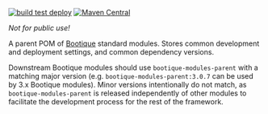 <!--
  Licensed to ObjectStyle LLC under one
  or more contributor license agreements.  See the NOTICE file
  distributed with this work for additional information
  regarding copyright ownership.  The ObjectStyle LLC licenses
  this file to you under the Apache License, Version 2.0 (the
  "License"); you may not use this file except in compliance
  with the License.  You may obtain a copy of the License at

    http://www.apache.org/licenses/LICENSE-2.0

  Unless required by applicable law or agreed to in writing,
  software distributed under the License is distributed on an
  "AS IS" BASIS, WITHOUT WARRANTIES OR CONDITIONS OF ANY
  KIND, either express or implied.  See the License for the
  specific language governing permissions and limitations
  under the License.
  -->

[![build test deploy](https://github.com/bootique/bootique-modules-parent/actions/workflows/maven.yml/badge.svg)](https://github.com/bootique/bootique-modules-parent/actions/workflows/maven.yml)
[![Maven Central](https://img.shields.io/maven-central/v/io.bootique.modules.parent/bootique-modules-parent.svg?colorB=brightgreen)](https://search.maven.org/artifact/io.bootique.modules.parent/bootique-modules-parent/)

_Not for public use!_

A parent POM of [Bootique](http://bootique.io) standard modules. Stores common development and deployment settings, 
and common dependency versions. 

Downstream Bootique modules should use `bootique-modules-parent` with a matching major version (e.g. 
`bootique-modules-parent:3.0.7` can be used by 3.x Bootique modules). Minor versions intentionally do not match, as 
`bootique-modules-parent` is released independently of other modules to facilitate the development process for the rest 
of the framework.
